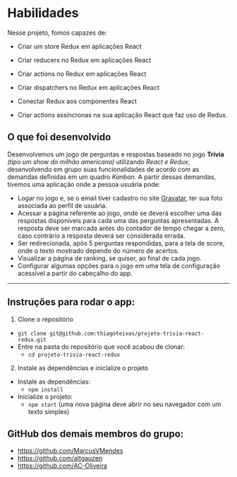 # Habilidades

Nesse projeto, fomos capazes de:

  - Criar um store Redux em aplicações React

  - Criar reducers no Redux em aplicações React

  - Criar actions no Redux em aplicações React

  - Criar dispatchers no Redux em aplicações React

  - Conectar Redux aos componentes React

  - Criar actions assíncronas na sua aplicação React que faz uso de Redux.

## O que foi desenvolvido

Desenvolvemos um jogo de perguntas e respostas baseado no jogo **Trivia** _(tipo um show do milhão americano)_ utilizando _React e Redux_, desenvolvendo em grupo suas funcionalidades de acordo com as demandas definidas em um quadro _Kanban_. A partir dessas demandas, tivemos uma aplicação onde a pessoa usuária pode:

  - Logar no jogo e, se o email tiver cadastro no site [Gravatar](https://pt.gravatar.com/), ter sua foto associada ao perfil de usuária.
  - Acessar a página referente ao jogo, onde se deverá escolher uma das respostas disponíveis para cada uma das perguntas apresentadas. A resposta deve ser marcada antes do contador de tempo chegar a zero, caso contrário a resposta deverá ser considerada errada.
  - Ser redirecionada, após 5 perguntas respondidas, para a tela de score, onde o texto mostrado depende do número de acertos.
  - Visualizar a página de ranking, se quiser, ao final de cada jogo.
  - Configurar algumas opções para o jogo em uma tela de configuração acessível a partir do cabeçalho do app.

---

## Instruções para rodar o app:

1. Clone o repositório
  * `git clone git@github.com:thiagoteixas/projeto-trivia-react-redux.git`
  * Entre na pasta do repositório que você acabou de clonar:
    * `cd projeto-trivia-react-redux`
    
2. Instale as dependências e inicialize o projeto
  * Instale as dependências:
    * `npm install`
  * Inicialize o projeto:
    * `npm start` (uma nova página deve abrir no seu navegador com um texto simples)


## GitHub dos demais membros do grupo:
  * https://github.com/MarcusVMendes
  * https://github.com/altgauzen
  * https://github.com/AC-Oliveira
